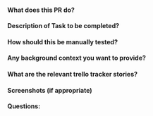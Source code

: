 #### What does this PR do?

#### Description of Task to be completed?

#### How should this be manually tested?

#### Any background context you want to provide?

#### What are the relevant trello tracker stories?

#### Screenshots (if appropriate)

#### Questions:
